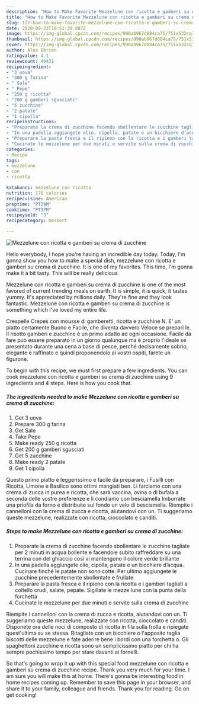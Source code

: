```yaml
---
description: "How to Make Favorite Mezzelune con ricotta e gamberi su crema di zucchine"
title: "How to Make Favorite Mezzelune con ricotta e gamberi su crema di zucchine"
slug: 177-how-to-make-favorite-mezzelune-con-ricotta-e-gamberi-su-crema-di-zucchine
date: 2020-09-23T10:51:39.887Z
image: https://img-global.cpcdn.com/recipes/990ab967d684ca75/751x532cq70/mezzelune-con-ricotta-e-gamberi-su-crema-di-zucchine-recipe-main-photo.jpg
thumbnail: https://img-global.cpcdn.com/recipes/990ab967d684ca75/751x532cq70/mezzelune-con-ricotta-e-gamberi-su-crema-di-zucchine-recipe-main-photo.jpg
cover: https://img-global.cpcdn.com/recipes/990ab967d684ca75/751x532cq70/mezzelune-con-ricotta-e-gamberi-su-crema-di-zucchine-recipe-main-photo.jpg
author: Alex Obrien
ratingvalue: 4.1
reviewcount: 40431
recipeingredient:
- "3 uova"
- "300 g farina"
- " Sale"
- " Pepe"
- "250 g ricotta"
- "200 g gamberi sgusciati"
- "5 zucchine"
- "2 patate"
- "1 cipolla"
recipeinstructions:
- "Preparate la crema di zucchine facendo sbollentare le zucchine tagliate per 2 minuti in acqua bollente e facendole subito raffreddare su una terrina con del ghiaccio così vi mantengono il colore verde brillante"
- "In una padella aggiungete olio, cipolla, patate e un bicchiere d’acqua. Cucinare finché le patate non sono cotte. Per ultimo aggiungete le zucchine precedentemente sbollentate e frullate"
- "Preparare la pasta fresca e il ripieno con la ricotta e i gamberi tagliati a coltello crudi, salate, pepate. Sigillate le mezze lune con la punta della forchetta"
- "Cucinate le mezzelune per due minuti e servite sulla crema di zucchine"
categories:
- Recipe
tags:
- mezzelune
- con
- ricotta

katakunci: mezzelune con ricotta 
nutrition: 176 calories
recipecuisine: American
preptime: "PT29M"
cooktime: "PT37M"
recipeyield: "3"
recipecategory: Dessert

---
```



![Mezzelune con ricotta e gamberi su crema di zucchine](https://img-global.cpcdn.com/recipes/990ab967d684ca75/751x532cq70/mezzelune-con-ricotta-e-gamberi-su-crema-di-zucchine-recipe-main-photo.jpg)

Hello everybody, I hope you're having an incredible day today. Today, I'm gonna show you how to make a special dish, mezzelune con ricotta e gamberi su crema di zucchine. It is one of my favorites. This time, I'm gonna make it a bit tasty. This will be really delicious.

Mezzelune con ricotta e gamberi su crema di zucchine is one of the most favored of current trending meals on earth. It is simple, it is quick, it tastes yummy. It's appreciated by millions daily. They're fine and they look fantastic. Mezzelune con ricotta e gamberi su crema di zucchine is something which I've loved my entire life.

Crespelle Crepes con mousse di gamberetti, ricotta e zucchine N. E&#39; un piatto certamente Buono e Facile, che diventa davvero Veloce se prepari le. Il risotto gamberi e zucchine è un primo adatto ad ogni occasione. Facile da fare può essere preparato in un giorno qualunque ma è proprio l&#39;ideale se presentato durante una cena a base di pesce, perché decisamente sobrio, elegante e raffinato e quindi proponendolo ai vostri ospiti, farete un figurone.


To begin with this recipe, we must first prepare a few ingredients. You can cook mezzelune con ricotta e gamberi su crema di zucchine using 9 ingredients and 4 steps. Here is how you cook that.

<!--inarticleads1-->

##### The ingredients needed to make Mezzelune con ricotta e gamberi su crema di zucchine:

1. Get 3 uova
1. Prepare 300 g farina
1. Get  Sale
1. Take  Pepe
1. Make ready 250 g ricotta
1. Get 200 g gamberi sgusciati
1. Get 5 zucchine
1. Make ready 2 patate
1. Get 1 cipolla


Questo primo piatto è leggerissimo e facile da preparare, i Fusilli con Ricotta, Limone e Basilico sono ottimi mangiati ben. Li farciamo con una crema di zucca in purea e ricotta, che sarà vaccina, ovina o di bufala a seconda delle vostre preferenze e li condiamo con besciamella Imburrate una priofila da forno e distribuite sul fondo un velo di besciamella. Riempite i cannelloni con la crema di zucca e ricotta, aiutandovi con un. Ti suggeriamo queste mezzelune, realizzate con ricotta, cioccolato e canditi. 

<!--inarticleads2-->

##### Steps to make Mezzelune con ricotta e gamberi su crema di zucchine:

1. Preparate la crema di zucchine facendo sbollentare le zucchine tagliate per 2 minuti in acqua bollente e facendole subito raffreddare su una terrina con del ghiaccio così vi mantengono il colore verde brillante
1. In una padella aggiungete olio, cipolla, patate e un bicchiere d’acqua. Cucinare finché le patate non sono cotte. Per ultimo aggiungete le zucchine precedentemente sbollentate e frullate
1. Preparare la pasta fresca e il ripieno con la ricotta e i gamberi tagliati a coltello crudi, salate, pepate. Sigillate le mezze lune con la punta della forchetta
1. Cucinate le mezzelune per due minuti e servite sulla crema di zucchine


Riempite i cannelloni con la crema di zucca e ricotta, aiutandovi con un. Ti suggeriamo queste mezzelune, realizzate con ricotta, cioccolato e canditi. Disponete ora delle noci di composto di ricotta in fila sulla frolla e ripiegate quest&#39;ultima su se stessa. Ritagliate con un bicchiere o l&#39;apposito taglia biscotti delle mezzelune e fate aderire bene i bordi con una forchetta o. Gli spaghettoni zucchine e ricotta sono un semplicissimo piatto per chi ha sempre pochissimo tempo per stare davanti ai fornelli. 

So that's going to wrap it up with this special food mezzelune con ricotta e gamberi su crema di zucchine recipe. Thank you very much for your time. I am sure you will make this at home. There's gonna be interesting food in home recipes coming up. Remember to save this page in your browser, and share it to your family, colleague and friends. Thank you for reading. Go on get cooking!
